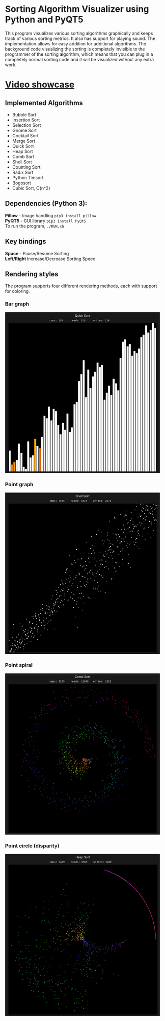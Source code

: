 # Sorting Algorithm Visualizer using Python and PyQT5
This program visualizes various sorting algorithms graphically and keeps track of various sorting metrics. It also has support for playing sound.
The implementation allows for easy addition for additional algorithms. The background code visualizing the sorting
is completely invisible to the programmer of the sorting algorithm, which means that you can plug in a completely normal sorting code and it will be visualized without any extra work.

# [Video showcase](https://www.youtube.com/watch?v=cTGH0TSF7Y4)

## Implemented Algorithms
* Bubble Sort
* Insertion Sort
* Selection Sort
* Gnome Sort
* Cocktail Sort
* Merge Sort
* Quick Sort
* Heap Sort
* Comb Sort
* Shell Sort
* Counting Sort
* Radix Sort
* Python Timsort
* Bogosort
* Cubic Sort, O(n^3)

## Dependencies (Python 3):  
**Pillow** - Image handling `pip3 install pillow`  
**PyQT5** - GUI library `pip3 install PyQt5`  
To run the program, `./RUN.sh`

## Key bindings
**Space** - Pause/Resume Sorting  
**Left/Right** Increase/Decrease Sorting Speed  

## Rendering styles
The program supports four different rendering methods, each with support for coloring.
### **Bar graph**  
![Bar Graph Image](docs/images/bargraph.png)

### **Point graph**  
![Point Graph Image](docs/images/pointgraph.png)

### **Point spiral**  
![Bar Graph Image](docs/images/pointspiral.png)

### **Point circle (disparity)**  
![Bar Graph Image](docs/images/pointcircle.png)